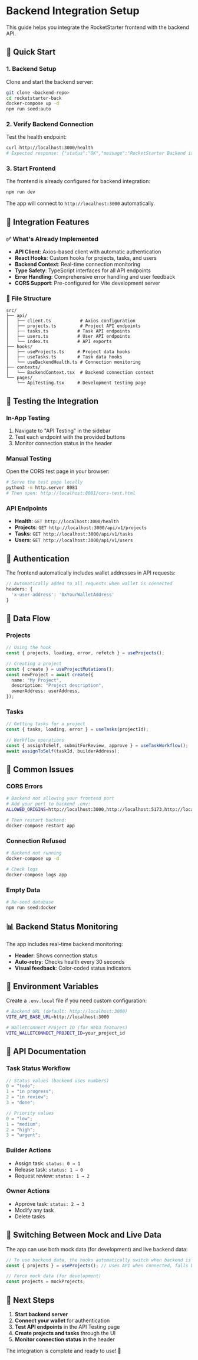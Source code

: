 # Backend Integration Setup

This guide helps you integrate the RocketStarter frontend with the backend API.

## 🚀 Quick Start

### 1. Backend Setup

Clone and start the backend server:

```bash
git clone <backend-repo>
cd rocketstarter-back
docker-compose up -d
npm run seed:auto
```

### 2. Verify Backend Connection

Test the health endpoint:

```bash
curl http://localhost:3000/health
# Expected response: {"status":"OK","message":"RocketStarter Backend is running"}
```

### 3. Start Frontend

The frontend is already configured for backend integration:

```bash
npm run dev
```

The app will connect to `http://localhost:3000` automatically.

## 🔧 Integration Features

### ✅ What's Already Implemented

- **API Client**: Axios-based client with automatic authentication
- **React Hooks**: Custom hooks for projects, tasks, and users
- **Backend Context**: Real-time connection monitoring
- **Type Safety**: TypeScript interfaces for all API endpoints
- **Error Handling**: Comprehensive error handling and user feedback
- **CORS Support**: Pre-configured for Vite development server

### 📁 File Structure

```
src/
├── api/
│   ├── client.ts           # Axios configuration
│   ├── projects.ts         # Project API endpoints
│   ├── tasks.ts           # Task API endpoints
│   ├── users.ts           # User API endpoints
│   └── index.ts           # API exports
├── hooks/
│   ├── useProjects.ts     # Project data hooks
│   ├── useTasks.ts        # Task data hooks
│   └── useBackendHealth.ts # Connection monitoring
├── contexts/
│   └── BackendContext.tsx  # Backend connection context
└── pages/
    └── ApiTesting.tsx     # Development testing page
```

## 🧪 Testing the Integration

### In-App Testing

1. Navigate to "API Testing" in the sidebar
2. Test each endpoint with the provided buttons
3. Monitor connection status in the header

### Manual Testing

Open the CORS test page in your browser:

```bash
# Serve the test page locally
python3 -m http.server 8081
# Then open: http://localhost:8081/cors-test.html
```

### API Endpoints

- **Health**: `GET http://localhost:3000/health`
- **Projects**: `GET http://localhost:3000/api/v1/projects`
- **Tasks**: `GET http://localhost:3000/api/v1/tasks`
- **Users**: `GET http://localhost:3000/api/v1/users`

## 🔐 Authentication

The frontend automatically includes wallet addresses in API requests:

```typescript
// Automatically added to all requests when wallet is connected
headers: {
  'x-user-address': '0xYourWalletAddress'
}
```

## 🔄 Data Flow

### Projects

```typescript
// Using the hook
const { projects, loading, error, refetch } = useProjects();

// Creating a project
const { create } = useProjectMutations();
const newProject = await create({
  name: "My Project",
  description: "Project description",
  ownerAddress: userAddress,
});
```

### Tasks

```typescript
// Getting tasks for a project
const { tasks, loading, error } = useTasks(projectId);

// Workflow operations
const { assignToSelf, submitForReview, approve } = useTaskWorkflow();
await assignToSelf(taskId, builderAddress);
```

## 🚫 Common Issues

### CORS Errors

```bash
# Backend not allowing your frontend port
# Add your port to backend .env:
ALLOWED_ORIGINS=http://localhost:3000,http://localhost:5173,http://localhost:YOUR_PORT

# Then restart backend:
docker-compose restart app
```

### Connection Refused

```bash
# Backend not running
docker-compose up -d

# Check logs
docker-compose logs app
```

### Empty Data

```bash
# Re-seed database
npm run seed:docker
```

## 📊 Backend Status Monitoring

The app includes real-time backend monitoring:

- **Header**: Shows connection status
- **Auto-retry**: Checks health every 30 seconds
- **Visual feedback**: Color-coded status indicators

## 🔧 Environment Variables

Create a `.env.local` file if you need custom configuration:

```bash
# Backend URL (default: http://localhost:3000)
VITE_API_BASE_URL=http://localhost:3000

# WalletConnect Project ID (for Web3 features)
VITE_WALLETCONNECT_PROJECT_ID=your_project_id
```

## 📝 API Documentation

### Task Status Workflow

```typescript
// Status values (backend uses numbers)
0 = "todo";
1 = "in progress";
2 = "in review";
3 = "done";

// Priority values
0 = "low";
1 = "medium";
2 = "high";
3 = "urgent";
```

### Builder Actions

- Assign task: `status: 0 → 1`
- Release task: `status: 1 → 0`
- Request review: `status: 1 → 2`

### Owner Actions

- Approve task: `status: 2 → 3`
- Modify any task
- Delete tasks

## 🔄 Switching Between Mock and Live Data

The app can use both mock data (for development) and live backend data:

```typescript
// To use backend data, the hooks automatically switch when backend is available
const { projects } = useProjects(); // Uses API when connected, falls back to mock

// Force mock data (for development)
const projects = mockProjects;
```

## 🎯 Next Steps

1. **Start backend server**
2. **Connect your wallet** for authentication
3. **Test API endpoints** in the API Testing page
4. **Create projects and tasks** through the UI
5. **Monitor connection status** in the header

The integration is complete and ready to use! 🚀
